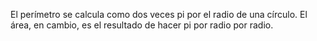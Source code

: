 El perímetro se calcula como dos veces pi por el radio de una círculo. El área, en cambio, es el resultado de hacer pi por radio por radio.